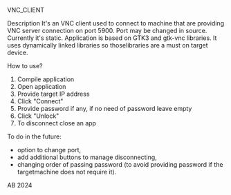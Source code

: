 VNC_CLIENT

Description
It's an VNC client used to connect to machine that are providing VNC server connection on port 5900.
Port may be changed in source. Currently it's static.
Application is based on GTK3 and gtk-vnc libraries. It uses dynamically linked libraries so thoselibraries are a must on target device.

How to use?
1. Compile application
2. Open application
3. Provide target IP address
4. Click "Connect"
5. Provide password if any, if no need of password leave empty
6. Click "Unlock"
7. To disconnect close an app

To do in the future:
- option to change port,
- add additional buttons to manage disconnecting,
- changing order of passing password (to avoid providing password if the targetmachine does not require it).

AB 2024
